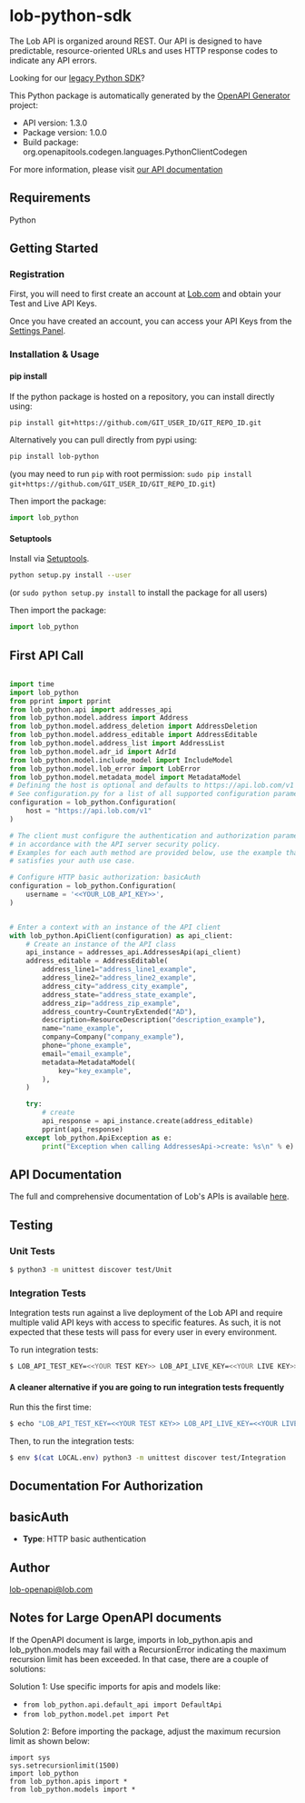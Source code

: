 # lob-python-sdk
The Lob API is organized around REST. Our API is designed to have predictable, resource-oriented URLs and uses HTTP response codes to indicate any API errors.

Looking for our [legacy Python SDK](https://github.com/lob/lob-python/tree/legacy_v4)?

This Python package is automatically generated by the [OpenAPI Generator](https://openapi-generator.tech) project:

- API version: 1.3.0
- Package version: 1.0.0
- Build package: org.openapitools.codegen.languages.PythonClientCodegen

For more information, please visit [our API documentation](https://docs.lob.com/)

## Requirements

Python

## Getting Started

### Registration

First, you will need to first create an account at [Lob.com](https://dashboard.lob.com/#/register) and obtain your Test and Live API Keys.

Once you have created an account, you can access your API Keys from the [Settings Panel](https://dashboard.lob.com/#/settings).

### Installation & Usage
#### pip install

If the python package is hosted on a repository, you can install directly using:

```sh
pip install git+https://github.com/GIT_USER_ID/GIT_REPO_ID.git
```

Alternatively you can pull directly from pypi using:

```sh
pip install lob-python
```
(you may need to run `pip` with root permission: `sudo pip install git+https://github.com/GIT_USER_ID/GIT_REPO_ID.git`)

Then import the package:
```python
import lob_python
```

#### Setuptools

Install via [Setuptools](http://pypi.python.org/pypi/setuptools).

```sh
python setup.py install --user
```
(or `sudo python setup.py install` to install the package for all users)

Then import the package:
```python
import lob_python
```

## First API Call

```python

import time
import lob_python
from pprint import pprint
from lob_python.api import addresses_api
from lob_python.model.address import Address
from lob_python.model.address_deletion import AddressDeletion
from lob_python.model.address_editable import AddressEditable
from lob_python.model.address_list import AddressList
from lob_python.model.adr_id import AdrId
from lob_python.model.include_model import IncludeModel
from lob_python.model.lob_error import LobError
from lob_python.model.metadata_model import MetadataModel
# Defining the host is optional and defaults to https://api.lob.com/v1
# See configuration.py for a list of all supported configuration parameters.
configuration = lob_python.Configuration(
    host = "https://api.lob.com/v1"
)

# The client must configure the authentication and authorization parameters
# in accordance with the API server security policy.
# Examples for each auth method are provided below, use the example that
# satisfies your auth use case.

# Configure HTTP basic authorization: basicAuth
configuration = lob_python.Configuration(
    username = '<<YOUR_LOB_API_KEY>>',
)


# Enter a context with an instance of the API client
with lob_python.ApiClient(configuration) as api_client:
    # Create an instance of the API class
    api_instance = addresses_api.AddressesApi(api_client)
    address_editable = AddressEditable(
        address_line1="address_line1_example",
        address_line2="address_line2_example",
        address_city="address_city_example",
        address_state="address_state_example",
        address_zip="address_zip_example",
        address_country=CountryExtended("AD"),
        description=ResourceDescription("description_example"),
        name="name_example",
        company=Company("company_example"),
        phone="phone_example",
        email="email_example",
        metadata=MetadataModel(
            key="key_example",
        ),
    )

    try:
        # create
        api_response = api_instance.create(address_editable)
        pprint(api_response)
    except lob_python.ApiException as e:
        print("Exception when calling AddressesApi->create: %s\n" % e)
```

## API Documentation

The full and comprehensive documentation of Lob's APIs is available [here](https://docs.lob.com/).

## Testing

### Unit Tests

```bash
$ python3 -m unittest discover test/Unit
```

### Integration Tests

Integration tests run against a live deployment of the Lob API and require multiple valid API keys with access to specific features. As such, it is not expected that these tests will pass for every user in every environment.

To run integration tests:

```bash
$ LOB_API_TEST_KEY=<<YOUR TEST KEY>> LOB_API_LIVE_KEY=<<YOUR LIVE KEY>> python3 -m unittest discover test/Integration
```

#### A cleaner alternative if you are going to run integration tests frequently

Run this the first time:

```bash
$ echo "LOB_API_TEST_KEY=<<YOUR TEST KEY>> LOB_API_LIVE_KEY=<<YOUR LIVE KEY>>" > LOCAL.env
```

Then, to run the integration tests:

```bash
$ env $(cat LOCAL.env) python3 -m unittest discover test/Integration
```

## Documentation For Authorization


## basicAuth

- **Type**: HTTP basic authentication


## Author

lob-openapi@lob.com


## Notes for Large OpenAPI documents
If the OpenAPI document is large, imports in lob_python.apis and lob_python.models may fail with a
RecursionError indicating the maximum recursion limit has been exceeded. In that case, there are a couple of solutions:

Solution 1:
Use specific imports for apis and models like:
- `from lob_python.api.default_api import DefaultApi`
- `from lob_python.model.pet import Pet`

Solution 2:
Before importing the package, adjust the maximum recursion limit as shown below:
```
import sys
sys.setrecursionlimit(1500)
import lob_python
from lob_python.apis import *
from lob_python.models import *
```
